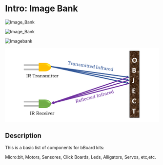 # Intro:   Image Bank

![Image_Bank]("docs/static/mb/projects/bboard-tutorials-cards/1_Intro/Intro1/Imagebank.png?raw=true "Image_Bank")

![Image_Bank](https://github.com/Brilliant-Labs/bboard-tutorials-v3/blob/master/1_Intro/Intro1/ImgBank.png?raw=true "Image_Bank")

![Imagebank](https://github.com/Brilliant-Labs/code-dev/blob/main/bboard-tutorials-cards/1_Intro/Intro1/Imagebank.png?raw=true "Imagebank")

![Magic](https://github.com/Brilliant-Labs/bboard-tutorials-v3/blob/master/ir-distance/IRpic.png?raw=true "A magician's assistant")

<!-- comments -->

## Description

This is a basic list of components for bBoard kits:

Micro:bit,
Motors,
Sensores,
Click Boards,
Leds,
Alligators,
Servos,
etc,etc.